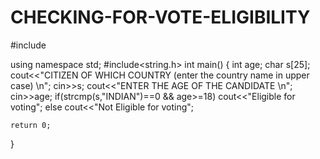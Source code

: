 # CHECKING-FOR-VOTE-ELIGIBILITY
#include <iostream>

using namespace std;
#include<string.h>
int main()
{
    int age;
    char s[25];
    cout<<"CITIZEN OF WHICH COUNTRY (enter the country name in upper case) \n";
    cin>>s;
    cout<<"ENTER THE AGE OF THE CANDIDATE \n";
    cin>>age;
    if(strcmp(s,"INDIAN")==0 && age>=18)
       cout<<"Eligible for voting";
    else
      cout<<"Not Eligible for voting";
    
    return 0;
}
